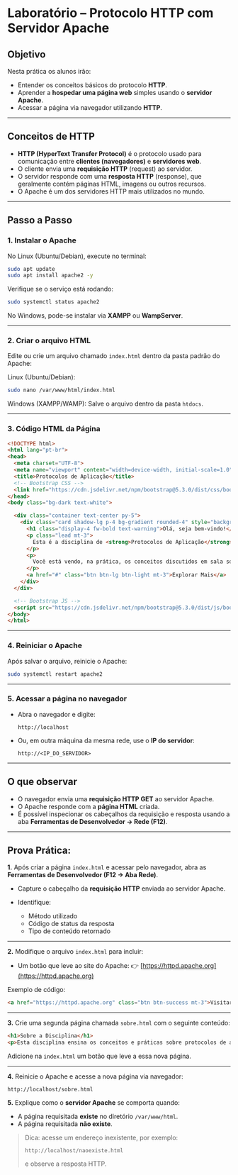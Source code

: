 # Laboratório – Protocolo HTTP com Servidor Apache

## Objetivo
Nesta prática os alunos irão:
- Entender os conceitos básicos do protocolo **HTTP**.  
- Aprender a **hospedar uma página web** simples usando o **servidor Apache**.  
- Acessar a página via navegador utilizando **HTTP**.  

---

## Conceitos de HTTP

- **HTTP (HyperText Transfer Protocol)** é o protocolo usado para comunicação entre **clientes (navegadores)** e **servidores web**.  
- O cliente envia uma **requisição HTTP** (request) ao servidor.  
- O servidor responde com uma **resposta HTTP** (response), que geralmente contém páginas HTML, imagens ou outros recursos.  
- O Apache é um dos servidores HTTP mais utilizados no mundo.  

---

## Passo a Passo

### 1. Instalar o Apache
No Linux (Ubuntu/Debian), execute no terminal:
```bash
sudo apt update
sudo apt install apache2 -y
````

Verifique se o serviço está rodando:

```bash
sudo systemctl status apache2
```

No Windows, pode-se instalar via **XAMPP** ou **WampServer**.

---

### 2. Criar o arquivo HTML

Edite ou crie um arquivo chamado `index.html` dentro da pasta padrão do Apache:

Linux (Ubuntu/Debian):

```bash
sudo nano /var/www/html/index.html
```

Windows (XAMPP/WAMP):
Salve o arquivo dentro da pasta `htdocs`.

---

### 3. Código HTML da Página

```html
<!DOCTYPE html>
<html lang="pt-br">
<head>
  <meta charset="UTF-8">
  <meta name="viewport" content="width=device-width, initial-scale=1.0">
  <title>Protocolos de Aplicação</title>
  <!-- Bootstrap CSS -->
  <link href="https://cdn.jsdelivr.net/npm/bootstrap@5.3.0/dist/css/bootstrap.min.css" rel="stylesheet">
</head>
<body class="bg-dark text-white">

  <div class="container text-center py-5">
    <div class="card shadow-lg p-4 bg-gradient rounded-4" style="background: linear-gradient(135deg, #007bff, #6610f2);">
      <h1 class="display-4 fw-bold text-warning">Olá, seja bem-vindo!</h1>
      <p class="lead mt-3">
        Esta é a disciplina de <strong>Protocolos de Aplicação</strong>.
      </p>
      <p>
        Você está vendo, na prática, os conceitos discutidos em sala sobre o protocolo <strong>HTTP</strong> e servidores Web.
      </p>
      <a href="#" class="btn btn-lg btn-light mt-3">Explorar Mais</a>
    </div>
  </div>

  <!-- Bootstrap JS -->
  <script src="https://cdn.jsdelivr.net/npm/bootstrap@5.3.0/dist/js/bootstrap.bundle.min.js"></script>
</body>
</html>
```

---

### 4. Reiniciar o Apache

Após salvar o arquivo, reinicie o Apache:

```bash
sudo systemctl restart apache2
```

---

### 5. Acessar a página no navegador

* Abra o navegador e digite:

  ```
  http://localhost
  ```
* Ou, em outra máquina da mesma rede, use o **IP do servidor**:

  ```
  http://<IP_DO_SERVIDOR>
  ```

---

## O que observar

* O navegador envia uma **requisição HTTP GET** ao servidor Apache.
* O Apache responde com a **página HTML** criada.
* É possível inspecionar os cabeçalhos da requisição e resposta usando a aba **Ferramentas de Desenvolvedor → Rede (F12)**.

---

## Prova Prática:

**1.** Após criar a página `index.html` e acessar pelo navegador, abra as **Ferramentas de Desenvolvedor (F12 → Aba Rede)**.

* Capture o cabeçalho da **requisição HTTP** enviada ao servidor Apache.
* Identifique:

  * Método utilizado
  * Código de status da resposta
  * Tipo de conteúdo retornado

---

**2.** Modifique o arquivo `index.html` para incluir:

* Um botão que leve ao site do Apache:
  👉 [https://httpd.apache.org](https://httpd.apache.org)

Exemplo de código:

```html
<a href="https://httpd.apache.org" class="btn btn-success mt-3">Visitar o site do Apache</a>
```

---

**3.** Crie uma segunda página chamada `sobre.html` com o seguinte conteúdo:

```html
<h1>Sobre a Disciplina</h1>
<p>Esta disciplina ensina os conceitos e práticas sobre protocolos de aplicação na Internet.</p>
```

Adicione na `index.html` um botão que leve a essa nova página.

---

**4.** Reinicie o Apache e acesse a nova página via navegador:

```
http://localhost/sobre.html
```

**5.** Explique como o **servidor Apache** se comporta quando:

* A página requisitada **existe** no diretório `/var/www/html`.
* A página requisitada **não existe**.

> Dica: acesse um endereço inexistente, por exemplo:
>
> ```
> http://localhost/naoexiste.html
> ```
>
> e observe a resposta HTTP.